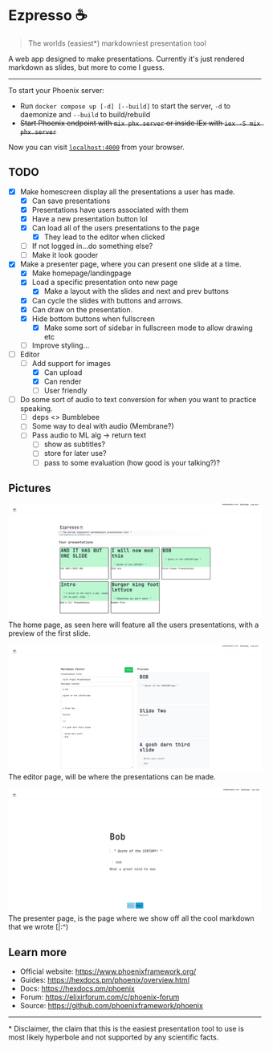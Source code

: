 # Ezpresso ☕

> The worlds (easiest*) markdowniest presentation tool

A web app designed to make presentations. Currently it's just rendered markdown as slides, but more to come I guess.

--- 

To start your Phoenix server:

  * Run `docker compose up [-d] [--build]` to start the server, `-d` to daemonize and `--build` to build/rebuild
  * ~~Start Phoenix endpoint with `mix phx.server` or inside IEx with `iex -S mix phx.server`~~

Now you can visit [`localhost:4000`](http://localhost:4000) from your browser.


## TODO

- [x] Make homescreen display all the presentations a user has made.
  - [x] Can save presentations
  - [x] Presentations have users associated with them
  - [x] Have a new presentation button lol
  - [x] Can load all of the users presentations to the page
    - [x] They lead to the editor when clicked
  - [ ] If not logged in...do something else? 
  - [ ] Make it look gooder
- [x] Make a presenter page, where you can present one slide at a time.
  - [x] Make homepage/landingpage
  - [x] Load a specific presentation onto new page
    - [x] Make a layout with the slides and next and prev buttons
  - [x] Can cycle the slides with buttons and arrows.
  - [x] Can draw on the presentation.
  - [x] Hide bottom buttons when fullscreen
    - [x] Make some sort of sidebar in fullscreen mode to allow drawing etc
  - [ ] Improve styling...
- [ ] Editor
  - [ ] Add support for images
    - [x] Can upload
    - [x] Can render
    - [ ] User friendly
- [ ] Do some sort of audio to text conversion for when you want to practice speaking.
  - [ ] deps <> Bumblebee
  - [ ] Some way to deal with audio (Membrane?)
  - [ ] Pass audio to ML alg -> return text
    - [ ] show as subtitles?
    - [ ] store for later use?
    - [ ] pass to some evaluation (how good is your talking?)?

## Pictures

![Homepage, in development...](./priv/static/images/homeDemo.png)
The home page, as seen here will feature all the users presentations, with a preview of the first slide.


![Editor, in development...](./priv/static/images/editorDemo.png)
The editor page, will be where the presentations can be made.

![Presenter View, in development...](./priv/static/images/presenterDemo.png)
The presenter page, is the page where we show off all the cool markdown that we wrote [|:^)
## Learn more

  * Official website: https://www.phoenixframework.org/
  * Guides: https://hexdocs.pm/phoenix/overview.html
  * Docs: https://hexdocs.pm/phoenix
  * Forum: https://elixirforum.com/c/phoenix-forum
  * Source: https://github.com/phoenixframework/phoenix

---

  \* Disclaimer, the claim that this is the easiest presentation tool to use is most likely hyperbole and not supported by any scientific facts.
